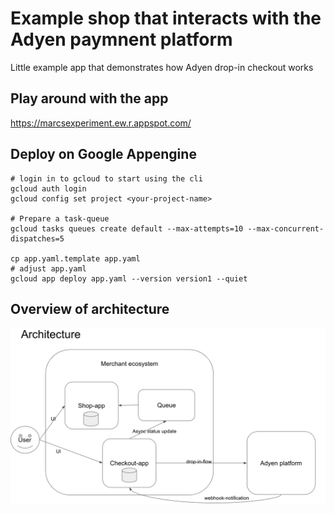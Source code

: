 # Example shop that interacts with the Adyen paymnent platform

Little example app that demonstrates how Adyen drop-in checkout works

## Play around with the app

https://marcsexperiment.ew.r.appspot.com/


## Deploy on Google Appengine

    # login in to gcloud to start using the cli
    gcloud auth login 
    gcloud config set project <your-project-name>   
    
    # Prepare a task-queue
    gcloud tasks queues create default --max-attempts=10 --max-concurrent-dispatches=5
    
    cp app.yaml.template app.yaml
    # adjust app.yaml
    gcloud app deploy app.yaml --version version1 --quiet

## Overview of architecture

![alt text](./adyen_shop_architecture.png)


